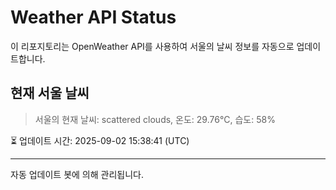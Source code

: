 
# Weather API Status

이 리포지토리는 OpenWeather API를 사용하여 서울의 날씨 정보를 자동으로 업데이트합니다.

## 현재 서울 날씨
> 서울의 현재 날씨: scattered clouds, 온도: 29.76°C, 습도: 58%

⏳ 업데이트 시간: 2025-09-02 15:38:41 (UTC)

---
자동 업데이트 봇에 의해 관리됩니다.
